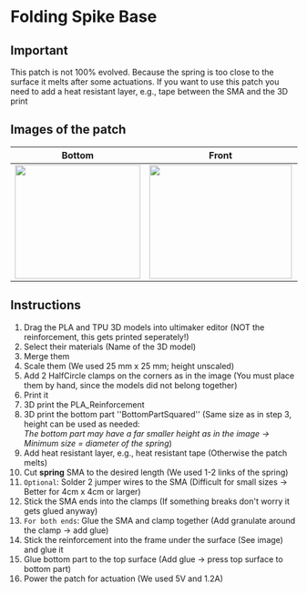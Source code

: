 # Folding Spike Base

## Important
This patch is not 100% evolved. Because the spring is too close to the surface it melts after some actuations. 
If you want to use this patch you need to add a heat resistant layer, e.g., tape between the SMA and the 3D print


## Images of the patch

Bottom            |  Front |   Actuated front | Actuated whole patch
:-------------------------:|:-------------------------:|:-------------------------:|:-------------------------:
<img src="https://user-images.githubusercontent.com/82590951/187470699-6c37bed9-63e5-4a2c-96c5-48a4292edc27.png" width="220" height="200" />|<img src="https://user-images.githubusercontent.com/82590951/187471089-67c02678-7f5c-45fa-b5af-7fa69df8c2ec.png" width="250" height="200" />|<img src="https://user-images.githubusercontent.com/82590951/187470809-792c7e49-da39-4a0b-becd-799f348f21a8.png" width="250" height="200" />|<img src="https://user-images.githubusercontent.com/82590951/187471326-dbd182d8-4211-4000-a6bb-9bf3aa6cdfb4.png" width="250" height="200" />

## Instructions

1. Drag the PLA and TPU 3D models into ultimaker editor (NOT the reinforcement, this gets printed seperately!)
2. Select their materials (Name of the 3D model)
3. Merge them
4. Scale them (We used 25 mm x 25 mm; height unscaled)
5. Add 2 HalfCircle clamps on the corners as in the image (You must place them by hand, since the models did not belong together)
6. Print it
7. 3D print the PLA_Reinforcement
8. 3D print the bottom part ''BottomPartSquared'' (Same size as in step 3, height can be used as needed:  
 *The bottom part may have a far smaller height as in the image &#8594; Minimum size = diameter of the spring*)
9. Add heat resistant layer, e.g., heat resistant tape (Otherwise the patch melts)
10. Cut **spring** SMA to the desired length (We used 1-2 links of the spring)
11. `Optional`: Solder 2 jumper wires to the SMA (Difficult for small sizes &#8594; Better for 4cm x 4cm or larger)
12. Stick the SMA ends into the clamps (If something breaks don't worry it gets glued anyway)
13. `For both ends`: Glue the SMA and clamp together (Add granulate around the clamp &#8594; add glue)
14. Stick the reinforcement into the frame under the surface (See image) and glue it
15. Glue bottom part to the top surface (Add glue → press top surface to bottom part)
16. Power the patch for actuation (We used 5V and 1.2A)
